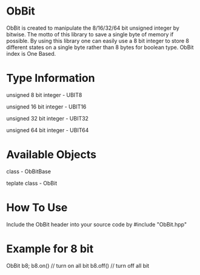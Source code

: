 ObBit
=====

ObBit is created to manipulate the 8/16/32/64 bit unsigned integer by bitwise. The motto of this library to save a single byte of memory if possible. By using this library one can easily use a 8 bit integer to store 8 different states on a single byte rather than 8 bytes for boolean type. ObBit index is One Based.


Type Information
=================
unsigned 8 bit integer - UBIT8

unsigned 16 bit integer - UBIT16

unsigned 32 bit integer - UBIT32

unsigned 64 bit integer - UBIT64


Available Objects
=================
class - ObBitBase

teplate class - ObBit



How To Use
================
Include the ObBit header into your source code by \#include "ObBit.hpp"


Example for 8 bit
==================

ObBit<UBIT8> b8;
b8.on()  // turn on all bit
b8.off()  // turn off all bit
